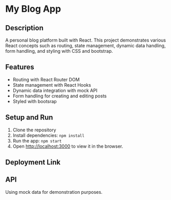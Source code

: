 # My Blog App

## Description
A personal blog platform built with React. This project demonstrates various React concepts such as routing, state management, dynamic data handling, form handling, and styling with  CSS and bootstrap.

## Features
- Routing with React Router DOM
- State management with React Hooks
- Dynamic data integration with mock API
- Form handling for creating and editing posts
- Styled with bootsrap
 

## Setup and Run
1. Clone the repository
2. Install dependencies: `npm install`
3. Run the app: `npm start`
4. Open [http://localhost:3000](http://localhost:3000) to view it in the browser.

## Deployment Link


## API
Using mock data for demonstration purposes.


